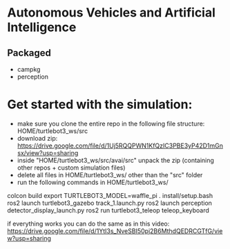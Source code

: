 # Autonomous Vehicles and Artificial Intelligence

## Packaged
- campkg
- perception


# Get started with the simulation:
- make sure you clone the entire repo in the following file structure: HOME/turtlebot3_ws/src
- download zip: https://drive.google.com/file/d/1Uj5RQQPWN1KfQzIC3PBE3yP42D1mGnsx/view?usp=sharing
- inside "HOME/turtlebot3_ws/src/avai/src" unpack the zip (containing other repos + custom simulation files)
- delete all files in HOME/turtlebot3_ws/ other than the "src" folder
- run the following commands in HOME/turtlebot3_ws/

colcon build
export TURTLEBOT3_MODEL=waffle_pi
. install/setup.bash
ros2 launch turtlebot3_gazebo track_1.launch.py
ros2 launch perception detector_display_launch.py
ros2 run turtlebot3_teleop teleop_keyboard

if everything works you can do the same as in this video: https://drive.google.com/file/d/1YtI3s_NveSBI50pj2B6MthdQEDRCGTfG/view?usp=sharing
